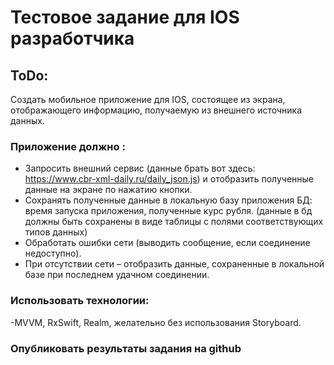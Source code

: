 # Тестовое задание для IOS разработчика

## ToDo:
Создать мобильное приложение для IOS, состоящее из экрана, отображающего информацию, получаемую из внешнего источника данных.

### Приложение должно :
- Запросить внешний сервис (данные брать вот здесь: https://www.cbr-xml-daily.ru/daily_json.js) и отобразить полученные данные на экране по нажатию кнопки. 
- Сохранять полученные данные в локальную базу приложения БД: время запуска приложения, полученные курс рубля. 
(данные в бд должны быть сохранены в виде таблицы с полями соответствующих типов данных)
- Обработать ошибки сети (выводить сообщение, если соединение недоступно).
- При отсутствии сети – отобразить данные, сохраненные в локальной базе при последнем удачном соединении.
                
### Использовать технологии: 
-MVVM, RxSwift, Realm, желательно без использования Storyboard.

### Опубликовать результаты задания на github